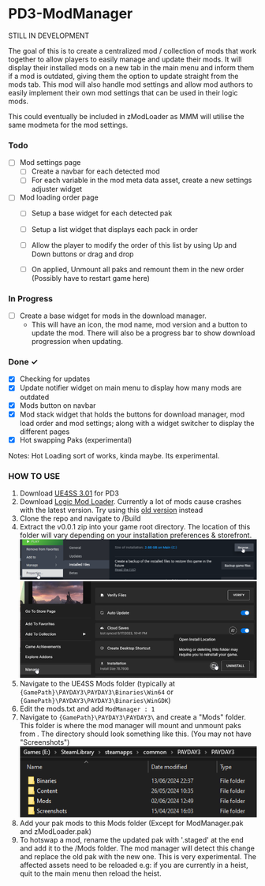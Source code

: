 # PD3-ModManager

STILL IN DEVELOPMENT 

The goal of this is to create a centralized mod / collection of mods that work together to allow players to easily manage and update their mods. It will display their installed mods on a new tab in the main menu and inform them if a mod is outdated, giving them the option to update straight from the mods tab. This mod will also handle mod settings and allow mod authors to easily implement their own mod settings that can be used in their logic mods. 

This could eventually be included in zModLoader as MMM will utilise the same modmeta for the mod settings.


### Todo

- [ ] Mod settings page
   - [ ] Create a navbar for each detected mod
   - [ ] For each variable in the mod meta data asset, create a new settings adjuster widget 

- [ ] Mod loading order page
   - [ ] Setup a base widget for each detected pak
   - [ ] Setup a list widget that displays each pack in order
   - [ ] Allow the player to modify the order of this list by using Up and Down buttons or drag and drop
   - [ ] On applied, Unmount all paks and remount them in the new order (Possibly have to restart game here)



### In Progress 

- [ ] Create a base widget for mods in the download manager.
   - This will have an icon, the mod name, mod      version and a button to update the mod. There will also be a progress bar to show download progression when updating.  

### Done ✓

- [x] Checking for updates
- [x] Update notifier widget on main menu to display how many mods are outdated
- [x] Mods button on navbar
- [x] Mod stack widget that holds the buttons for download manager, mod load order and mod settings; along with a widget switcher to display the different pages
- [x] Hot swapping Paks (experimental)

Notes:
Hot Loading sort of works, kinda maybe. Its experimental.


### HOW TO USE

1. Download [UE4SS 3.01](https://modworkshop.net/mod/47771) for PD3
2. Download [Logic Mod Loader](https://modworkshop.net/mod/44049). Currently a lot of mods cause crashes with the
latest version. Try using this [old version](https://drive.google.com/file/d/1WOpwp0hHY6JGL1G8cqVDqHbB-SEbH0zY/view) instead
3. Clone the repo and navigate to /Build
4. Extract the v0.0.1 zip into your game root directory. 
The location of this folder will vary depending on your installation preferences & storefront.
![STEAM.png](Imgs%2FSTEAM.png)
![EGS.png](Imgs%2FEGS.png)
5. Navigate to the UE4SS Mods folder (typically at ```{GamePath}\PAYDAY3\PAYDAY3\Binaries\Win64``` or ```{GamePath}\PAYDAY3\PAYDAY3\Binaries\WinGDK```)
6. Edit the mods.txt and add ```ModManager : 1``` 
7. Navigate to ```{GamePath}\PAYDAY3\PAYDAY3\``` and create a "Mods" folder. This folder is where the mod manager will mount and unmount paks from
. The directory should look something like this. (You may not have "Screenshots")
![ModFolder.png](Imgs%2FModFolder.png)
8. Add your pak mods to this Mods folder (Except for ModManager.pak and zModLoader.pak)
9. To hotswap a mod, rename the updated pak with '.staged' at the end and add it to the /Mods folder.
The mod manager will detect this change and replace the old pak with the new one. This is very experimental. 
The affected assets need to be reloaded e.g: if you are currently in a heist, quit to the main menu then reload the heist.
